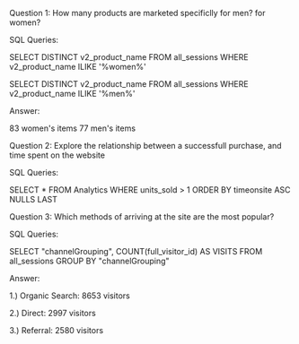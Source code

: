 Question 1: How many products are marketed specificlly for men? for women?

SQL Queries:

SELECT DISTINCT v2_product_name FROM all_sessions
WHERE v2_product_name ILIKE '%women%'

SELECT DISTINCT v2_product_name FROM all_sessions
WHERE v2_product_name ILIKE '%men%'

Answer: 

83 women's items
77 men's items


Question 2: Explore the relationship between a successfull purchase, and time spent on the website

SQL Queries: 

SELECT * FROM Analytics
WHERE units_sold > 1
ORDER BY timeonsite ASC 
NULLS LAST


Question 3: Which methods of arriving at the site are the most popular?

SQL Queries:

SELECT "channelGrouping", COUNT(full_visitor_id) AS VISITS
FROM all_sessions
GROUP BY "channelGrouping"

Answer:

1.) Organic Search: 8653 visitors

2.) Direct: 2997 visitors

3.) Referral: 2580 visitors


